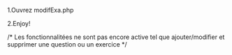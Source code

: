 
1.Ouvrez modifExa.php

2.Enjoy!

/*
Les fonctionnalitées ne sont pas encore active tel que 
ajouter/modifier et supprimer une question ou un exercice
*/

